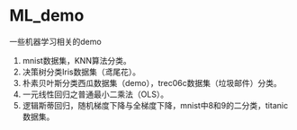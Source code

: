 # ML_demo
一些机器学习相关的demo
1. mnist数据集，KNN算法分类。
2. 决策树分类Iris数据集（鸢尾花）。
3. 朴素贝叶斯分类西瓜数据集（demo），trec06c数据集（垃圾邮件）分类。
4. 一元线性回归之普通最小二乘法（OLS）。
5. 逻辑斯蒂回归，随机梯度下降与全梯度下降，mnist中8和9的二分类，titanic数据集。
